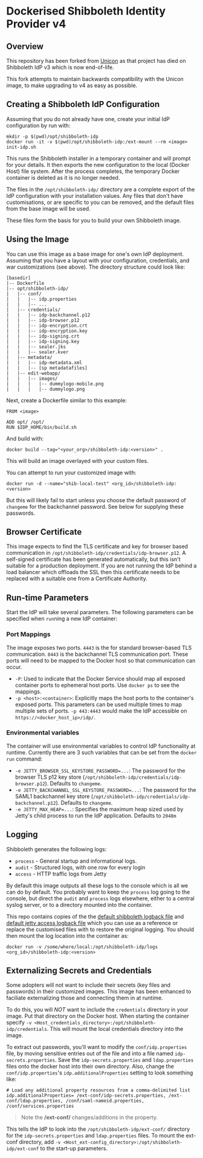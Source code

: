 # Dockerised Shibboleth Identity Provider v4

## Overview

This repository has been forked from [Unicon](https://github.com/Unicon/shibboleth-idp-dockerized) as that project has died on Shibboleth IdP v3 which is now end-of-life.

This fork attempts to maintain backwards compatibility with the Unicon image, to make upgrading to v4 as easy as possible.  

## Creating a Shibboleth IdP Configuration

Assuming that you do not already have one, create your initial IdP configuration by run with:

    mkdir -p $(pwd)/opt/shibboleth-idp
    docker run -it -v $(pwd)/opt/shibboleth-idp:/ext-mount --rm <image> init-idp.sh

This runs the Shibboleth installer in a temporary container and will prompt for your details.  It then exports the new configuration to the local (Docker Host) file system. After the process completes, the temporary Docker container is deleted as it is no longer needed.

The files in the `/opt/shibboleth-idp/` directory are a complete export of the IdP configuration with your installation values.  Any files that don't have customisations, or are specific to you can be removed, and the default files from the base image will be used.

These files form the basis for you to build your own Shibboleth image.


## Using the Image

You can use this image as a base image for one's own IdP deployment. Assuming that you have a layout with your configuration, credentials, and war customizations (see above). The directory structure could look like:

    [basedir]
    |-- Dockerfile
    |-- opt/shibboleth-idp/
    |   |-- conf/
    |   |   |-- idp.properties
    |   |   |-- ...
    |   |-- credentials/
    |   |   |-- idp-backchannel.p12
    |   |   |-- idp-browser.p12
    |   |   |-- idp-encryption.crt
    |   |   |-- idp-encryption.key
    |   |   |-- idp-signing.crt
    |   |   |-- idp-signing.key
    |   |   |-- sealer.jks
    |   |   |-- sealer.kver
    |   |-- metadata/
    |   |   |-- idp-metadata.xml
    |   |   |-- [sp metadatafiles]
    |   |-- edit-webapp/
    |   |   |-- images/
    |   |   |   |-- dummylogo-mobile.png
    |   |   |   |-- dummylogo.png

Next, create a Dockerfile similar to this example:

    FROM <image>

    ADD opt/ /opt/
    RUN $IDP_HOME/bin/build.sh

And build with:

    docker build --tag="<your_org>/shibboleth-idp:<version>" .

This will build an image overlayed with your custom files.

You can attempt to run your customized image with:

    docker run -d --name="shib-local-test" <org_id>/shibboleth-idp:<version>

But this will likely fail to start unless you choose the default password of `changeme` for the backchannel password.  See below for supplying these passwords.

## Browser Certificate

This image expects to find the TLS certificate and key for browser based communication in `/opt/shibboleth-idp/credentials/idp-browser.p12`. A self-signed certificate has been generated automatically, but this isn't suitable for a production deployment.  If you are not running the IdP behind a load balancer which offloads the SSL then this certificate needs to be replaced with a suitable one from a Certificate Authority.

## Run-time Parameters

Start the IdP will take several parameters. The following parameters can be specified when `run`ning a new IdP container:

### Port Mappings

The image exposes two ports. `4443` is the for standard browser-based TLS communication. `8443` is the backchannel TLS communication port. These ports will need to be mapped to the Docker host so that communication can occur.

* `-P`: Used to indicate that the Docker Service should map all exposed container ports to ephemeral host ports. Use `docker ps` to see the mappings.
* `-p <host>:<container>`: Explicitly maps the host ports to the container's exposed ports. This parameters can be used multiple times to map multiple sets of ports. `-p 443:4443` would make the IdP accessible on `https://<docker_host_ip>/idp/`.

### Environmental variables

The container will use environmental variables to control IdP functionality at runtime. Currently there are 3 such variables that can be set from the `docker run` command:

* `-e JETTY_BROWSER_SSL_KEYSTORE_PASSWORD=...`: The password for the browser TLS p12 key store (`/opt/shibboleth-idp/credentials/idp-browser.p12`). Defaults to `changeme`.
* `-e JETTY_BACKCHANNEL_SSL_KEYSTORE_PASSWORD=...`: The password for the SAML1 backchannel key store (`/opt/shibboleth-idp/credentials/idp-backchannel.p12`). Defaults to `changeme`.
* `-e JETTY_MAX_HEAP=...`: Specifies the maximum heap sized used by Jetty's child process to run the IdP application. Defaults to `2048m`

## Logging

Shibboleth generates the following logs:

- `process` - General startup and informational logs.
- `audit` - Structured logs, with one row for every login
- `access` - HTTP traffic logs from Jetty

By default this image outputs all these logs to the console which is all we can do by default.  You probably want to keep the `process` log going to the console, but direct the `audit` and `process` logs elsewhere, either to a central syslog server, or to a directory mounted into the container.

This repo contains copies of the the [default shibboleth logback file](opt/shibboleth-idp/conf/logback.xml.default) and [default jetty access logback file](opt/shib-jetty-base/logback-access.xml.default) which you can use as a reference or replace the customised files with to restore the original logging.  You should then mount the log location into the container as:

    docker run -v /some/where/local:/opt/shibboleth-idp/logs <org_id>/shibboleth-idp:<version>

## Externalizing Secrets and Credentials

Some adopters will not want to include their secrets (key files and passwords) in their customized images. This image has been enhanced to faciliate externalizing those and connecting them in at runtime.

To do this, you will *NOT* want to include the `credentials` directory in your image. Put that directory on the Docker host. When starting the container specify `-v <Host_credentials_directory>:/opt/shibboleth-idp/credentials`. This will mount the local credentials directory into the image.

To extract out passwords, you'll want to modify the `conf/idp.properties` file, by moving sensitive entries out of the file and into a file named `idp-secrets.properties`. Save the `idp-secrets.properties` and `ldap.properties` files onto the docker host into their own directory. Also, change the `conf/idp.properties`'s `idp.additionalProperties` setting to look something like:

    # Load any additional property resources from a comma-delimited list
    idp.additionalProperties= /ext-conf/idp-secrets.properties, /ext-conf/ldap.properties, /conf/saml-nameid.properties, /conf/services.properties

> Note the **/ext-conf/** changes/additions in the property.

This tells the IdP to look into the `/opt/shibboleth-idp/ext-conf/` directory for the `idp-secrets.properties` and `ldap.properties` files. To mount the ext-conf directory, add `-v <Host_ext-config_directory>:/opt/shibboleth-idp/ext-conf` to the start-up parameters.

